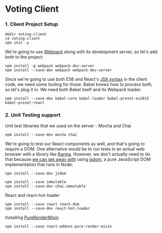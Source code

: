 # Voting Client

### 1. Client Project Setup
```
mkdir voting-client
cd voting-client
npm init -y
```
We're going to use [Webpack](http://webpack.github.io/) along with its development server, so let's add both to the project:
```
npm install -g webpack webpack-dev-server
npm install --save-dev webpack webpack-dev-server
```
Since we're going to use both ES6 and React's [JSX syntax](https://facebook.github.io/jsx/) in the client code, we need some tooling for those. Babel knows how to process both, so let's plug it in. We need both Babel itself and its Webpack loader:
```
npm install --save-dev babel-core babel-loader babel-preset-es2015 babel-preset-react
```
### 2. Unit Testing support
Unit test libraries that we used on the server - Mocha and Chai
```
npm install --save-dev mocha chai
```
We're going to test our React components as well, and that's going to require a DOM. One alternative would be to run tests in an actual web browser with a library like [Karma](http://karma-runner.github.io/0.13/index.html). However, we don't actually need to do that because [we can get away with](http://jaketrent.com/post/testing-react-with-jsdom/) using [jsdom](https://github.com/tmpvar/jsdom), a pure JavaScript DOM implementation that runs in Node:
```
npm install --save-dev jsdom
```
```
npm install --save immutable
npm install --save-dev chai-immutable
```
React and react-hot-loader
```
npm install --save react react-dom
npm install --save-dev react-hot-loader
```
Installing [PureRenderMixin](https://facebook.github.io/react/docs/pure-render-mixin.html)
```
npm install --save react-addons-pure-render-mixin
```

